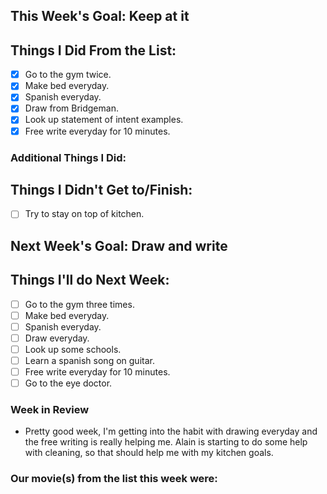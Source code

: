 ## This Week's Goal: Keep at it

## Things I Did From the List:

- [x] Go to the gym twice.
- [x] Make bed everyday.
- [x] Spanish everyday.
- [x] Draw from Bridgeman.
- [x] Look up statement of intent examples.
- [x] Free write everyday for 10 minutes.

### Additional Things I Did:

## Things I Didn't Get to/Finish:

- [ ] Try to stay on top of kitchen.

## Next Week's Goal: Draw and write

## Things I'll do Next Week:

- [ ] Go to the gym three times.
- [ ] Make bed everyday.
- [ ] Spanish everyday.
- [ ] Draw everyday.
- [ ] Look up some schools.
- [ ] Learn a spanish song on guitar.
- [ ] Free write everyday for 10 minutes.
- [ ] Go to the eye doctor.

### Week in Review

- Pretty good week, I'm getting into the habit with drawing everyday and the free writing is really helping me. Alain is starting to do some help with cleaning, so that should help me with my kitchen goals.

### Our movie(s) from the list this week were: